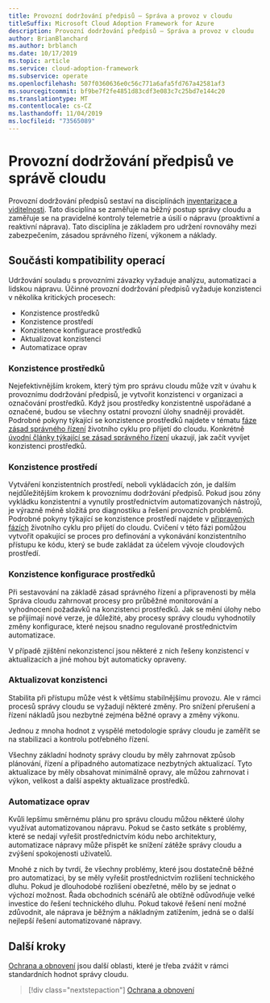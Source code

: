 ```yaml
---
title: Provozní dodržování předpisů – Správa a provoz v cloudu
titleSuffix: Microsoft Cloud Adoption Framework for Azure
description: Provozní dodržování předpisů – Správa a provoz v cloudu
author: BrianBlanchard
ms.author: brblanch
ms.date: 10/17/2019
ms.topic: article
ms.service: cloud-adoption-framework
ms.subservice: operate
ms.openlocfilehash: 507f0360636e0c56c771a6afa5fd767a42581af3
ms.sourcegitcommit: bf9be7f2fe4851d83cdf3e083c7c25bd7e144c20
ms.translationtype: MT
ms.contentlocale: cs-CZ
ms.lasthandoff: 11/04/2019
ms.locfileid: "73565089"
---
```

# <a name="operational-compliance-in-cloud-management"></a>Provozní dodržování předpisů ve správě cloudu

Provozní dodržování předpisů sestaví na disciplínách [inventarizace a viditelnosti](./inventory.md). Tato disciplína se zaměřuje na běžný postup správy cloudu a zaměřuje se na pravidelné kontroly telemetrie a úsilí o nápravu (proaktivní a reaktivní náprava). Tato disciplína je základem pro udržení rovnováhy mezi zabezpečením, zásadou správného řízení, výkonem a náklady.

## <a name="components-of-operations-compliance"></a>Součásti kompatibility operací

Udržování souladu s provozními závazky vyžaduje analýzu, automatizaci a lidskou nápravu. Účinné provozní dodržování předpisů vyžaduje konzistenci v několika kritických procesech:

- Konzistence prostředků
- Konzistence prostředí
- Konzistence konfigurace prostředků
- Aktualizovat konzistenci
- Automatizace oprav

### <a name="resource-consistency"></a>Konzistence prostředků

Nejefektivnějším krokem, který tým pro správu cloudu může vzít v úvahu k provoznímu dodržování předpisů, je vytvořit konzistenci v organizaci a označování prostředků. Když jsou prostředky konzistentně uspořádané a označené, budou se všechny ostatní provozní úlohy snadněji provádět. Podrobné pokyny týkající se konzistence prostředků najdete v tématu [fáze zásad správného řízení](../../govern/index.md) životního cyklu pro přijetí do cloudu. Konkrétně [úvodní články týkající se zásad správného řízení](../../govern/initial-foundation.md) ukazují, jak začít vyvíjet konzistenci prostředků.

### <a name="environment-consistency"></a>Konzistence prostředí

Vytváření konzistentních prostředí, neboli vykládacích zón, je dalším nejdůležitějším krokem k provoznímu dodržování předpisů. Pokud jsou zóny vykládku konzistentní a vynutily prostřednictvím automatizovaných nástrojů, je výrazně méně složitá pro diagnostiku a řešení provozních problémů. Podrobné pokyny týkající se konzistence prostředí najdete v [připravených fázích](../../ready/index.md) životního cyklu pro přijetí do cloudu. Cvičení v této fázi pomůžou vytvořit opakující se proces pro definování a vykonávání konzistentního přístupu ke kódu, který se bude zakládat za účelem vývoje cloudových prostředí.

### <a name="resource-configuration-consistency"></a>Konzistence konfigurace prostředků

Při sestavování na základě zásad správného řízení a připravenosti by měla Správa cloudu zahrnovat procesy pro průběžné monitorování a vyhodnocení požadavků na konzistenci prostředků. Jak se mění úlohy nebo se přijímají nové verze, je důležité, aby procesy správy cloudu vyhodnotily změny konfigurace, které nejsou snadno regulované prostřednictvím automatizace.

V případě zjištění nekonzistencí jsou některé z nich řešeny konzistencí v aktualizacích a jiné mohou být automaticky opraveny.

### <a name="update-consistency"></a>Aktualizovat konzistenci

Stabilita při přístupu může vést k většímu stabilnějšímu provozu. Ale v rámci procesů správy cloudu se vyžadují některé změny. Pro snížení přerušení a řízení nákladů jsou nezbytné zejména běžné opravy a změny výkonu.

Jednou z mnoha hodnot z vyspělé metodologie správy cloudu je zaměřit se na stabilizaci a kontrolu potřebného řízení.

Všechny základní hodnoty správy cloudu by měly zahrnovat způsob plánování, řízení a případného automatizace nezbytných aktualizací. Tyto aktualizace by měly obsahovat minimálně opravy, ale můžou zahrnovat i výkon, velikost a další aspekty aktualizace prostředků.

### <a name="remediation-automation"></a>Automatizace oprav

Kvůli lepšímu směrnému plánu pro správu cloudu můžou některé úlohy využívat automatizovanou nápravu. Pokud se často setkáte s problémy, které se nedají vyřešit prostřednictvím kódu nebo architektury, automatizace nápravy může přispět ke snížení zátěže správy cloudu a zvýšení spokojenosti uživatelů.

Mnohé z nich by tvrdí, že všechny problémy, které jsou dostatečně běžné pro automatizaci, by se měly vyřešit prostřednictvím rozlišení technického dluhu. Pokud je dlouhodobé rozlišení obezřetné, mělo by se jednat o výchozí možnost. Řada obchodních scénářů ale obtížně odůvodňuje velké investice do řešení technického dluhu. Pokud takové řešení není možné zdůvodnit, ale náprava je běžným a nákladným zatížením, jedná se o další nejlepší řešení automatizované nápravy.

## <a name="next-steps"></a>Další kroky

[Ochrana a obnovení](./protect.md) jsou další oblasti, které je třeba zvážit v rámci standardních hodnot správy cloudu.

> [!div class="nextstepaction"]
> [Ochrana a obnovení](./protect.md)
